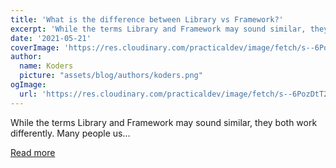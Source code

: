 ```yaml
---
title: 'What is the difference between Library vs Framework?'
excerpt: 'While the terms Library and Framework may sound similar, they both work differently.   Many people us...'
date: '2021-05-21'
coverImage: 'https://res.cloudinary.com/practicaldev/image/fetch/s--6PozDtT2--/c_imagga_scale,f_auto,fl_progressive,h_420,q_auto,w_1000/https://dev-to-uploads.s3.amazonaws.com/uploads/articles/qginkfwnjakwrjamu3qt.jpeg'
author:
  name: Koders
  picture: "assets/blog/authors/koders.png"
ogImage:
  url: 'https://res.cloudinary.com/practicaldev/image/fetch/s--6PozDtT2--/c_imagga_scale,f_auto,fl_progressive,h_420,q_auto,w_1000/https://dev-to-uploads.s3.amazonaws.com/uploads/articles/qginkfwnjakwrjamu3qt.jpeg'
---
```


While the terms Library and Framework may sound similar, they both work differently.   Many people us...

[Read more](https://dev.to/rohitrana/what-is-the-difference-between-library-vs-framework-174n)
